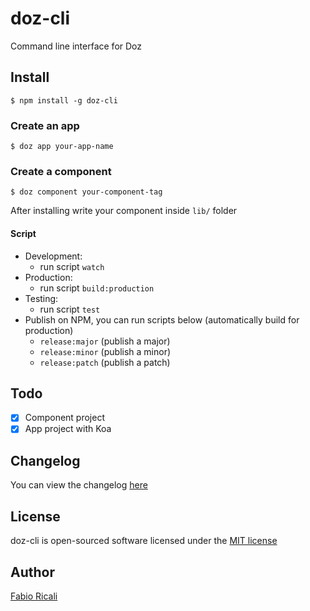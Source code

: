 # doz-cli
Command line interface for Doz

## Install
```
$ npm install -g doz-cli
```

### Create an app
```
$ doz app your-app-name
```

### Create a component
```
$ doz component your-component-tag
```

After installing write your component inside `lib/` folder

#### Script
- Development:
    - run script `watch`
- Production:
    - run script `build:production`
- Testing:
    - run script `test`
- Publish on NPM, you can run scripts below (automatically build for production)
    - `release:major` (publish a major)
    - `release:minor` (publish a minor)
    - `release:patch` (publish a patch)

## Todo
 - [x] Component project
 - [x] App project with Koa

## Changelog
You can view the changelog <a target="_blank" href="https://github.com/dozjs/doz-cli/blob/master/CHANGELOG.md">here</a>

## License
doz-cli is open-sourced software licensed under the <a target="_blank" href="http://opensource.org/licenses/MIT">MIT license</a>

## Author
<a target="_blank" href="http://rica.li">Fabio Ricali</a>